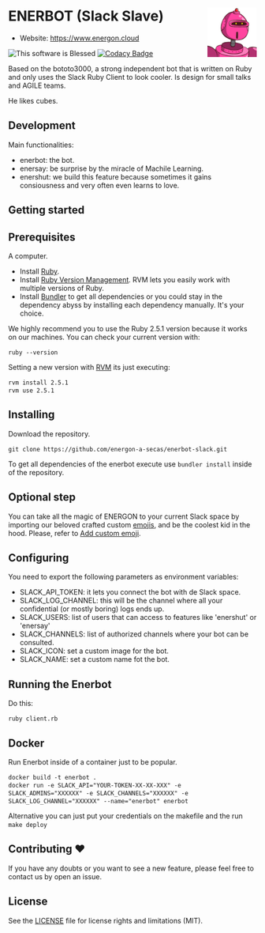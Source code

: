 ENERBOT (Slack Slave) <img align="right" width="100" height="100" src="emojis/enerbot.png">
========
- Website: https://www.energon.cloud

![This software is Blessed](https://img.shields.io/badge/blessed-100%25-770493.svg) [![Codacy Badge](https://api.codacy.com/project/badge/Grade/91233140cec64adfb067adc959db3826)](https://www.codacy.com/app/LucianoAdonis/enerbot-slack?utm_source=github.com&amp;utm_medium=referral&amp;utm_content=energonrocks/enerbot-slack&amp;utm_campaign=Badge_Grade)

Based on the bototo3000, a strong independent bot that is written on Ruby and only uses the Slack Ruby Client to look cooler. Is design for small talks and AGILE teams.

He likes cubes. 

Development
---

Main functionalities:

  - enerbot: the bot.
  - enersay: be surprise by the miracle of Machile Learning.
  - enershut: we build this feature because sometimes it gains consiousness and very often even learns to love.

Getting started
---

Prerequisites
---------

A computer.

  - Install [Ruby](https://www.ruby-lang.org/es/documentation/installation/).
  - Install [Ruby Version Management](https://rvm.io/rvm/install). RVM lets you easily work with multiple versions of Ruby. 
  - Install [Bundler](https://bundler.io) to get all dependencies or you could stay in the dependency abyss by installing each dependency manually. It's your choice.

We highly recommend you to use the Ruby 2.5.1 version because it works on our machines. You can check your current version with:

```
ruby --version
```

Setting a new version with [RVM](https://rvm.io/rvm/basics) its just executing:

```
rvm install 2.5.1
rvm use 2.5.1
```

Installing
---------

Download the repository.
```
git clone https://github.com/energon-a-secas/enerbot-slack.git
```

To get all dependencies of the enerbot execute use `bundler install` inside of the repository.


Optional step
---------

You can take all the magic of ENERGON to your current Slack space by importing our beloved crafted custom [emojis](emojis/), and be the coolest kid in the hood. Please, refer to [Add custom emoji](https://get.slack.help/hc/en-us/articles/206870177-Add-custom-emoji).

Configuring
---------

You need to export the following parameters as environment variables:
  - SLACK_API_TOKEN: it lets you connect the bot with de Slack space.
  - SLACK_LOG_CHANNEL: this will be the channel where all your confidential (or mostly boring) logs ends up.
  - SLACK_USERS: list of users that can access to features like 'enershut' or 'enersay'
  - SLACK_CHANNELS: list of authorized channels where your bot can be consulted.
  - SLACK_ICON: set a custom image for the bot.
  - SLACK_NAME: set a custom name fot the bot.

Running the Enerbot
---------

Do this:
```
ruby client.rb
```

Docker
---------

Run Enerbot inside of a container just to be popular.

```
docker build -t enerbot .
docker run -e SLACK_API="YOUR-TOKEN-XX-XX-XXX" -e SLACK_ADMINS="XXXXXX" -e SLACK_CHANNELS="XXXXXX" -e SLACK_LOG_CHANNEL="XXXXXX" --name="enerbot" enerbot
```

Alternative you can just put your credentials on the makefile and the run `make deploy`

Contributing :heart:
---------

If you have any doubts or you want to see a new feature, please feel free to contact us by open an issue.

License
---------

See the [LICENSE](LICENSE) file for license rights and limitations (MIT).
